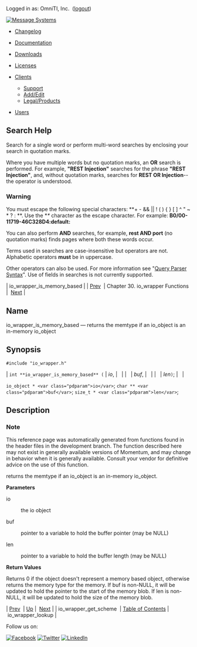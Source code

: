 Logged in as: OmniTI, Inc.  ([logout](https://support.messagesystems.com/logout.php))

[![Message Systems](https://support.messagesystems.com/images/ms-white205.png)](https://support.messagesystems.com/start.php) 

*   [Changelog](https://support.messagesystems.com/start.php?show=changelog)
*   [Documentation](https://support.messagesystems.com/docs/)
*   [Downloads](https://support.messagesystems.com/start.php)

*   [Licenses](https://support.messagesystems.com/license_summary.php)
*   <a href="">Clients</a>
    *   [Support](https://support.messagesystems.com/cs.php)
    *   [Add/Edit](https://support.messagesystems.com/edit_client.php)
    *   [Legal/Products](https://support.messagesystems.com/edit_products.php)
*   [Users](https://support.messagesystems.com/edit_customer.php)

## Search Help

Search for a single word or perform multi-word searches by enclosing your search in quotation marks.

Where you have multiple words but no quotation marks, an **OR** search is performed. For example, **"REST Injection"** searches for the phrase **"REST Injection"**, and, without quotation marks, searches for **REST OR Injection**--the operator is understood.

### Warning

You must escape the following special characters: **+ - && || ! ( ) { } [ ] ^ " ~ * ? : \**. Use the **\** character as the escape character. For example: **B0/00-11719-46C328D4\:default\:**

You can also perform **AND** searches, for example, **rest AND port** (no quotation marks) finds pages where both these words occur.

Terms used in searches are case-insensitive but operators are not. Alphabetic operators **must** be in uppercase.

Other operators can also be used. For more information see "[Query Parser Syntax](https://lucene.apache.org/core/old_versioned_docs/versions/3_0_0/queryparsersyntax.html)". Use of fields in searches is not currently supported.

| io_wrapper_is_memory_based |
| [Prev](apis.io_wrapper_get_scheme.php)  | Chapter 30. io_wrapper Functions |  [Next](apis.io_wrapper_lookup.php) |

<a name="apis.io_wrapper_is_memory_based"></a>
## Name

io_wrapper_is_memory_based — returns the memtype if an io_object is an in-memory io_object

## Synopsis

`#include "io_wrapper.h"`

| `int **io_wrapper_is_memory_based** (` | <var class="pdparam">io</var>, |   |
|   | <var class="pdparam">buf</var>, |   |
|   | <var class="pdparam">len</var>`)`; |   |

`io_object * <var class="pdparam">io</var>`;
`char ** <var class="pdparam">buf</var>`;
`size_t * <var class="pdparam">len</var>`;<a name="idp26308896"></a>
## Description

### Note

This reference page was automatically generated from functions found in the header files in the development branch. The function described here may not exist in generally available versions of Momentum, and may change in behavior when it is generally available. Consult your vendor for definitive advice on the use of this function.

returns the memtype if an io_object is an in-memory io_object.

**Parameters**

<dl class="variablelist">

<dt>io</dt>

<dd>

the io object

</dd>

<dt>buf</dt>

<dd>

pointer to a variable to hold the buffer pointer (may be NULL)

</dd>

<dt>len</dt>

<dd>

pointer to a variable to hold the buffer length (may be NULL)

</dd>

</dl>

**Return Values**

Returns 0 if the object doesn't represent a memory based object, otherwise returns the memory type for the memory. If buf is non-NULL, it will be updated to hold the pointer to the start of the memory blob. If len is non-NULL, it will be updated to hold the size of the memory blob.

| [Prev](apis.io_wrapper_get_scheme.php)  | [Up](io_wrapper.php) |  [Next](apis.io_wrapper_lookup.php) |
| io_wrapper_get_scheme  | [Table of Contents](index.php) |  io_wrapper_lookup |

Follow us on:

[![Facebook](https://support.messagesystems.com/images/icon-facebook.png)](http://www.facebook.com/messagesystems) [![Twitter](https://support.messagesystems.com/images/icon-twitter.png)](http://twitter.com/#!/MessageSystems) [![LinkedIn](https://support.messagesystems.com/images/icon-linkedin.png)](http://www.linkedin.com/company/message-systems)
